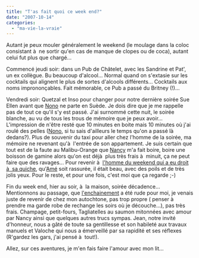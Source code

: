 ```yaml
---
title: "T'as fait quoi ce week end?"
date: "2007-10-14"
categories: 
  - "ma-vie-la-vraie"
---
```


Autant je peux mouler généralement le weekend (le moulage dans la coloc consistant à  ne sortir qu'en cas de manque de clopes ou de coca), autant celui fut plus que chargé...

Commencé jeudi soir: dans un Pub de Châtelet, avec les Sandrine et Pat', un ex collègue. Bu beaucoup d'alcool... Normal quand on s'extasie sur les cocktails qui alignent le plus de sortes d'alcools différents... Cocktails aux noms imprononçables. Fait mémorable, ce Pub a passé du Britney (!)...

Vendredi soir: Quetzal et Inso pour changer pour notre dernière soirée Sue Ellen avant que [Nono](http://arnaud.mouly.free.fr/blog/) ne parte en Suède. Je dois dire que je me rappelle pas de tout ce qu'il s'y est passé. J'ai surnommé cette nuit, le soirée blanche, au vu de tous les trous de mémoire que je peux avoir... L'impression de n'être resté que 10 minutes en boite mais 10 minutes où j'ai roulé des pelles ([Nono](http://arnaud.mouly.free.fr/blog/), si tu sais d'ailleurs le temps qu'on a passé là  dedans?). Plus de souvenir du taxi pour aller chez l'homme de la soirée, ma mémoire ne revenant qu'à  l'entrée de son appartement. Je suis certain que tout est de la faute au Malibu-Orange que [Nancy](http://nancy.coelho.free.fr/) m'a fait boire, boire une boisson de gamine alors qu'on est déjà  plus très frais à  minuit, ça ne peut faire que des ravages... Pour revenir à  [l'homme du weekend qui a eu droit à  sa quiche](http://kwaite.free.fr/wordpress/index.php/2007/10/14/quicheeuh-comment-dire/), qu'[Amé](http://www.les-zinzins.fr/blog/) soit rassurée, il était beau, avec des poils et de très jolis yeux. Pour le reste, et pour une fois, c'est moi que ça regarde ;-)

Fin du week end, hier au soir, à  la maison, soirée décadence... Mentionnons au passage, que [l'enchainement](http://www.dailymotion.com/video/x25b7o_spice-girls-stop_music) a été rude pour moi, je venais juste de revenir de chez mon autochtone, pas trop propre ( penser à  prendre ma garde robe de rechange les soirs où je découche...), pas très frais. Champage, petit-fours, Tagliatelles au saumon mitonnées avec amour par Nancy ainsi que quelques autres trucs sympas. Jean, notre invité d'honneur, nous a gâté de toute sa gentillesse et son habileté aux travaux manuels et Valoche qui nous a émerveillé par sa rapidité et ses réflexes (R'gardez les gars, j'ai pensé à  tout!).

Allez, sur ces aventures, je m'en fais faire l'amour avec mon lit...
